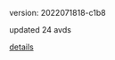 version: 2022071818-c1b8

updated 24 avds

[details](https://github.com/0x74f917491bfa7ebfa379/ali_avd_db/blob/master/change_log/2022/07/18/18/c1b8.txt)